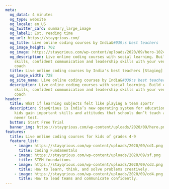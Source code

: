 ```yaml
---
meta:
  og_data1: 4 minutes
  og_type: website
  og_locale: en_US
  og_twitter_card: summary_large_image
  og_label1: Est. reading time
  og_url: https://stayqrious.com/
  og_title: Live online coding courses by India&#039;s best teachers
  og_image_height: 702
  og_image: https://stayqrious.com/wp-content/uploads/2020/09/hero-1024x540.png.webp
  og_description: Live online coding courses with social learning. Build coding
    skills, confident communication and leadership skills with your very own
    coach
  title: Live online coding courses by India's best teachers [Staging]
  og_image_width: 728
  og_site_name: Live online coding courses by India&#039;s best teachers
  description: Live online coding courses with social learning. Build coding
    skills, confident communication and leadership skills with your very own
    coach
header:
  title: What if learning subjects felt like playing a team sport?
  description: StayQrious is India’s new operating system for education that helps
    kids gain important skills and attitudes that schools don’t teach and exams
    never test.
  button: Start Free Trial
  banner_img: https://stayqrious.com/wp-content/uploads/2020/09/hero.png.webp
features:
  title: Live online coding courses for kids of grades 4-9
  feature_list:
    - image: https://stayqrious.com/wp-content/uploads/2020/09/cd1.png
      title: Coding Fundamentals
    - image: https://stayqrious.com/wp-content/uploads/2020/09/sf.png
      title: STEM foundations
    - image: https://stayqrious.com/wp-content/uploads/2020/09/cd3.png
      title: How to learn, think, and solve problems creatively.
    - image: https://stayqrious.com/wp-content/uploads/2020/09/cd4.png
      title: How to lead teams and communicate confidently.
---
```

